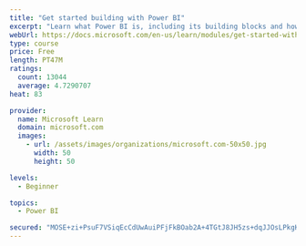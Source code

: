 ```yaml
---
title: "Get started building with Power BI"
excerpt: "Learn what Power BI is, including its building blocks and how they work together."
webUrl: https://docs.microsoft.com/en-us/learn/modules/get-started-with-power-bi/
type: course
price: Free
length: PT47M
ratings:
  count: 13044
  average: 4.7290707
heat: 83

provider:
  name: Microsoft Learn
  domain: microsoft.com
  images:
    - url: /assets/images/organizations/microsoft.com-50x50.jpg
      width: 50
      height: 50

levels:
  - Beginner

topics:
  - Power BI

secured: "MOSE+zi+PsuF7VSiqEcCdUwAuiPFjFkBOab2A+4TGtJ8JH5zs+dqJJOsLPkgK6Mdc3a4zUi+zwqugjMT02yVfTDsGfM4mxXy4W5f6NQ5SBChylsRNh2E5jU2kzU/DfPqdIZt4CYabGME266YgVLVL0cJe8mqhLIIeFs55+lTi2th5OWYZtX1VL/k+y/nvsESFRLCthpDFlNytq9Tkkt+OfeQY7BZXGJus/z/hRnFIZWyTn/fqHCCBwncML/uyal/jrc+z5a2SDeCFV2/+/4d1n8HCAaLrNH/VEOVHdbNQnSt09WnkoH1vU7fXxrmc3ZUZaCAgyfnB+RFnRptzbiGvUML/DlCwlNBJBZkvzNqbwLgmEa3OYFaNym+GVk3Ry90mvyTIr1FGBBBshqZwe7amg==;5mG17IoCyZo6596XP9SrVg=="
---
```


